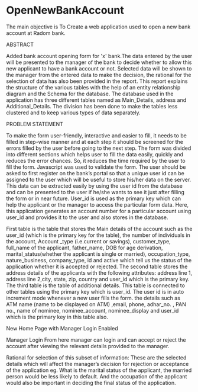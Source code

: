# OpenNewBankAccount
The main objective is To Create a web application used to open a new bank account at Radom bank. 

ABSTRACT

Added  bank account opening form  for 'x' bank.The data entered by the user will be presented to the manager of the bank to decide whether to allow this new applicant to have a bank account or not. Selected data will be shown to the manager from the entered data to make the decision, the rational for the selection of data has also been provided in the report. This report explains the structure of the various tables with the help of an entity relationship diagram and the Schema for the database. The database used in the application has three different tables named as Main_Details, address and Additional_Details. The division has been done to make the tables less clustered and to keep various types of data separately.

PROBLEM STATEMENT 


To make the form user-friendly, interactive and easier to fill, it needs to be filled in step-wise manner and at each step it should be screened for the errors filled by the user before going to the next step. The form was divided into different sections which helps user to fill the data easily, quickly and reduces the error chances. So, it reduces the time required by the user to fill the form. Javascript was used to validate the form.
The user should be asked to first register on the bank’s portal so that a unique user id can be assigned to the user which will be useful to store his/her data on the server. This data can be extracted easily by using the user id from the database and can be presented to the user if he/she wants to see it just after filling the form or in near future. User_id is used as the primary key which can help the applicant or the manager to access the particular form data. Here, this application generates an account number for a particular account using user_id and provides it to the user and also stores in the database.



First table is the table that stores the Main details of the account such as the user_id (which is the primary key for the table), the number of individuals in the account, Account _type (i.e.current or savings), customer_type, full_name of the applicant, father_name, DOB for age derivation, marital_status(whether the applicant is single or married), occupation_type, nature_business, company_type, id and active which tell us the status of the application whether it is accepted or rejected. 
The second table stores the address details of the applicants with the following attributes: address line 1, address line 2,city, state, zip, country and user_id which is the primary key. 
The third table is the table of additional details. This table is connected to other tables using the primary key which is user_id. The user id is in auto increment mode whenever a new user fills the form. the details such as ATM name (name to be displayed on ATM) ,email, phone, adhar_no. , PAN no., name of nominee, nominee_account, nominee_display and user_id which is the primary key in this table also.    


New Home Page with Manager Login Enabled  



Manager Login 
From here manager can login and can accept or reject the  account after viewing the relevant details provided to the manager.



Rational for selection of this subset of information: 
These are the selected details which will affect the manager’s decision for rejection or acceptance of the application eg. What is the marital status of the applicant, the married person would be less likely to default.  And the occupation of the applicant would also be important in deciding the final status of the application. 
